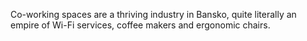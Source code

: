Co-working spaces are a thriving industry in Bansko, quite literally an empire of Wi-Fi services, coffee makers and ergonomic chairs.